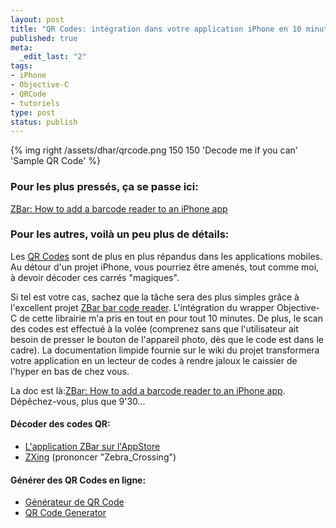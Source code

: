 ```yaml
--- 
layout: post
title: "QR Codes: intégration dans votre application iPhone en 10 minutes chrono!"
published: true
meta: 
  _edit_last: "2"
tags: 
- iPhone
- Objective-C
- QRCode
- tutoriels
type: post
status: publish
---
```


{% img right /assets/dhar/qrcode.png 150 150 'Decode me if you can' 'Sample QR Code' %}

### Pour les plus pressés, ça se passe ici:

[ZBar: How to add a barcode reader to an iPhone app](http://sourceforge.net/apps/mediawiki/zbar/index.php?title=HOWTO:_Add_a_barcode_reader_to_an_iPhone_app)

### Pour les autres, voilà un peu plus de détails:

Les [QR Codes](http://en.wikipedia.org/wiki/QR_Code) sont de plus en plus répandus dans les applications mobiles. Au détour d'un projet iPhone, vous pourriez être amenés, tout comme moi, à devoir décoder ces carrés "magiques".<!--more-->

Si tel est votre cas, sachez que la tâche sera des plus simples grâce à l'excellent projet [ZBar bar code reader](http://zbar.sourceforge.net/). L'intégration du wrapper Objective-C de cette librairie m'a pris en tout en pour tout 10 minutes. De plus, le scan des codes est effectué à la volée (comprenez sans que l'utilisateur ait besoin de presser le bouton de l'appareil photo, dès que le code est dans le cadre). La documentation limpide fournie sur le wiki du projet transformera votre application en un lecteur de codes à rendre jaloux le caissier de l'hyper en bas de chez vous.

La doc est là:[ZBar: How to add a barcode reader to an iPhone app](http://sourceforge.net/apps/mediawiki/zbar/index.php?title=HOWTO:_Add_a_barcode_reader_to_an_iPhone_app). Dépêchez-vous, plus que 9'30...

#### Décoder des codes QR:

- [L'application ZBar sur l'AppStore](http://itunes.apple.com/us/app/zbar-barcode-reader/id344957305?mt=8)
- [ZXing](http://code.google.com/p/zxing/) (prononcer "Zebra_Crossing")

#### Générer des QR Codes en ligne:

- [Générateur de QR Code](http://qrcode.kaywa.com)
- [QR Code Generator](http://zxing.appspot.com/generator/)

